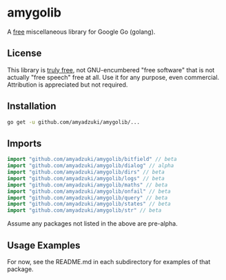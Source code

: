 # amygolib
A [free](https://creativecommons.org/publicdomain/zero/1.0/) miscellaneous library for Google Go (golang).

## License
This library is [truly free](https://creativecommons.org/publicdomain/zero/1.0/), not GNU-encumbered "free software" that is not actually "free speech" free at all.  Use it for any purpose, even commercial.  Attribution is appreciated but not required.

## Installation
```sh
go get -u github.com/amyadzuki/amygolib/...
```

## Imports
```go
import "github.com/amyadzuki/amygolib/bitfield" // beta
import "github.com/amyadzuki/amygolib/dialog" // alpha
import "github.com/amyadzuki/amygolib/dirs" // beta
import "github.com/amyadzuki/amygolib/logs" // beta
import "github.com/amyadzuki/amygolib/maths" // beta
import "github.com/amyadzuki/amygolib/onfail" // beta
import "github.com/amyadzuki/amygolib/query" // beta
import "github.com/amyadzuki/amygolib/states" // beta
import "github.com/amyadzuki/amygolib/str" // beta
```
Assume any packages not listed in the above are pre-alpha.

## Usage Examples
For now, see the README.md in each subdirectory for examples of that package.
